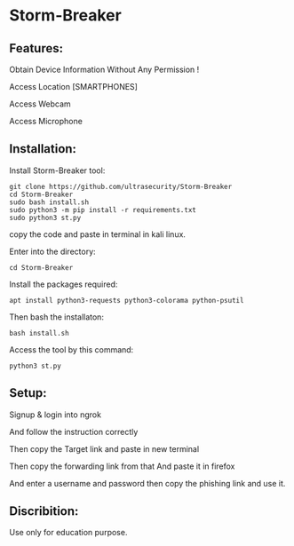 # Storm-Breaker

Features:
---
Obtain Device Information Without Any Permission !

Access Location [SMARTPHONES]

Access Webcam

Access Microphone

Installation:
---
Install Storm-Breaker tool:

    git clone https://github.com/ultrasecurity/Storm-Breaker
    cd Storm-Breaker
    sudo bash install.sh
    sudo python3 -m pip install -r requirements.txt
    sudo python3 st.py

copy the code and paste in terminal in kali linux.

Enter into the directory:

    cd Storm-Breaker

Install the packages required:

    apt install python3-requests python3-colorama python-psutil

Then bash the installaton:

    bash install.sh

Access the tool by this command:

    python3 st.py

Setup:
---
Signup & login into ngrok

And follow the instruction correctly

Then copy the Target link and paste in new terminal 

Then copy the forwarding link from that And paste it in firefox

And enter a username and password then copy the phishing link and use it.

Discribition:
---
Use only for education purpose.
